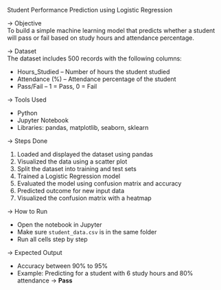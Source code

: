  Student Performance Prediction using Logistic Regression

 -> Objective  
To build a simple machine learning model that predicts whether a student will pass or fail based on study hours and attendance percentage.

 -> Dataset  
The dataset includes 500 records with the following columns:  
- Hours_Studied – Number of hours the student studied  
- Attendance (%) – Attendance percentage of the student  
- Pass/Fail – 1 = Pass, 0 = Fail  

-> Tools Used  
- Python  
- Jupyter Notebook  
- Libraries: pandas, matplotlib, seaborn, sklearn  

-> Steps Done  
1. Loaded and displayed the dataset using pandas  
2. Visualized the data using a scatter plot  
3. Split the dataset into training and test sets  
4. Trained a Logistic Regression model  
5. Evaluated the model using confusion matrix and accuracy  
6. Predicted outcome for new input data  
7. Visualized the confusion matrix with a heatmap  

-> How to Run  
- Open the notebook in Jupyter  
- Make sure `student_data.csv` is in the same folder  
- Run all cells step by step  

-> Expected Output  
- Accuracy between 90% to 95%  
- Example: Predicting for a student with 6 study hours and 80% attendance → **Pass**
